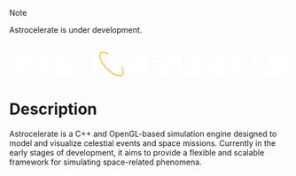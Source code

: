 > [!NOTE]
> Astrocelerate is under development.

<!-- PROJECT LOGO -->
<br />
<div align="center">
    <a href="https://github.com/ButteredFire/Astrocelerate/">
        <img src="OpenGLProject/assets/AppLogo.png" alt="Logo">
    </a>
</div>

# Description
Astrocelerate is a C++ and OpenGL-based simulation engine designed to model and visualize celestial events and space missions.
Currently in the early stages of development, it aims to provide a flexible and scalable framework for simulating space-related phenomena.
